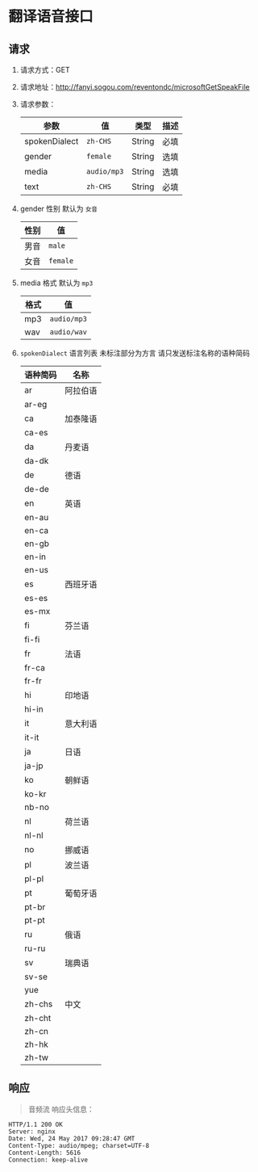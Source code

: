 # 翻译语音接口
## 请求

1. 请求方式：GET
2. 请求地址：http://fanyi.sogou.com/reventondc/microsoftGetSpeakFile
3. 请求参数：

    参数 | 值 | 类型 | 描述
    --- | --- | --- | ---
    spokenDialect | `zh-CHS` | String |必填
    gender | `female` | String | 选填
    media | `audio/mp3` | String | 选填
    text | `zh-CHS` | String | 必填

4. gender 性别 默认为 `女音`

    性别 | 值
    --- | ---
    男音 | `male`
    女音 | `female`

5. media 格式 默认为 `mp3`

    格式 | 值
    --- | ---
    mp3 | `audio/mp3`
    wav | `audio/wav`

6. `spokenDialect` 语言列表 未标注部分为方言 请只发送标注名称的语种简码

    语种简码 | 名称
    --- | ---
    ar       |  阿拉伯语
    ar-eg    |
    ca       |  加泰隆语
    ca-es    |
    da       |  丹麦语
    da-dk    |
    de       |  德语
    de-de    |
    en       |  英语
    en-au    |
    en-ca    |
    en-gb    |
    en-in    |
    en-us    |
    es       |  西班牙语
    es-es    |
    es-mx    |
    fi       |  芬兰语
    fi-fi    |
    fr       |  法语
    fr-ca    |
    fr-fr    |
    hi       |  印地语
    hi-in    |
    it       |  意大利语
    it-it    |
    ja       |  日语
    ja-jp    |
    ko       |  朝鲜语
    ko-kr    |
    nb-no    |
    nl       |  荷兰语
    nl-nl    |
    no       |  挪威语
    pl       |  波兰语
    pl-pl    |
    pt       |  葡萄牙语
    pt-br    |
    pt-pt    |
    ru       |  俄语
    ru-ru    |
    sv       |  瑞典语
    sv-se    |
    yue      |
    zh-chs   |  中文
    zh-cht   |
    zh-cn    |
    zh-hk    |
    zh-tw    |

## 响应
> 音频流
响应头信息：
```
HTTP/1.1 200 OK
Server: nginx
Date: Wed, 24 May 2017 09:28:47 GMT
Content-Type: audio/mpeg; charset=UTF-8
Content-Length: 5616
Connection: keep-alive
```





